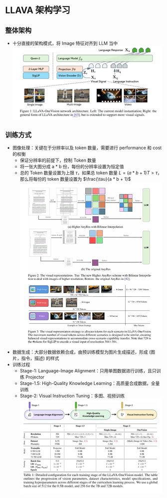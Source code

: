 # LLAVA 架构学习

## 整体架构
+ 十分直接的架构模式，将 Image 特征对齐到 LLM 当中
![llava_1](pic/llava_1.png)

## 训练方式
+ 图像处理：关键在于分辨率以及 token 数量，需要进行 performance 和 cost 的权衡
  + 保证分辨率的前提下，控制 Token 数量
  + 将一张大图分成 a * b 份，每份的分辨率设置为恒定值
  + 总的 Token 数量设置为上限 $\tau$，如果总 token 数量 $L = (a * b + 1)T > \tau$，那么将每份的 token 数量设置为 $\frac{\tau}{a * b + 1}$
  ![llava_2](pic/llava_2.png)
+ 数据生成：大部分数据依赖合成，由预训练模型为图片生成描述，形成 (图片，指令，描述) 的样式
+ 训练过程
  + Stage-1: Language-Image Alignment：只用单图数据进行训练，且只训练 Projector
  + Stage-1.5: High-Quality Knowledge Learning：高质量合成数据，全量训练
  + Stage-2: Visual Instruction Tuning：多图、视频训练
  ![llava_3](pic/llava_3.png)